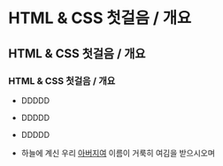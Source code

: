 # HTML & CSS 첫걸음 / 개요

## HTML & CSS 첫걸음 / 개요

### HTML & CSS 첫걸음 / 개요

* DDDDD 
* DDDDD
* DDDDD

* 하늘에 계신 우리 <U>아버지여</u> 이름이 거룩히 여김을 받으시오며

